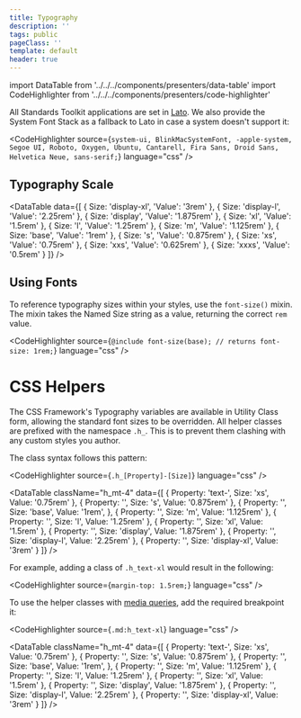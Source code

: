 ```yaml
---
title: Typography
description: ''
tags: public
pageClass: ''
template: default
header: true
---
```


import DataTable from '../../../components/presenters/data-table'
import CodeHighlighter from '../../../components/presenters/code-highlighter'

All Standards Toolkit applications are set in [Lato](http://www.latofonts.com/). We also provide the System Font Stack as a fallback to Lato in case a system doesn't support it:

<CodeHighlighter 
source={`system-ui,
BlinkMacSystemFont,
-apple-system,
Segoe UI,
Roboto,
Oxygen,
Ubuntu,
Cantarell,
Fira Sans,
Droid Sans,
Helvetica Neue,
sans-serif;`} language="css"
/>

## Typography Scale


<DataTable data={[
  {
    Size: 'display-xl',
    'Value': '3rem'
  },
  {
    Size: 'display-l',
    'Value': '2.25rem'
  },
  {
    Size: 'display',
    'Value': '1.875rem'
  },
  {
    Size: 'xl',
    'Value': '1.5rem'
  },
  {
    Size: 'l',
    'Value': '1.25rem'
  },
  {
    Size: 'm',
    'Value': '1.125rem'
  },
  {
    Size: 'base',
    'Value': '1rem'
  },
  {
    Size: 's',
    'Value': '0.875rem'
  },
  {
    Size: 'xs',
    'Value': '0.75rem'
  },
  {
    Size: 'xxs',
    'Value': '0.625rem'
  },
  {
    Size: 'xxxs',
    'Value': '0.5rem'
  }
]} />

## Using Fonts

To reference typography sizes within your styles, use the `font-size()` mixin. The mixin takes the Named Size string as a value, returning the correct `rem` value.


<CodeHighlighter 
source={`@include font-size(base);
// returns
font-size: 1rem;`} language="css"
/>


# CSS Helpers
The CSS Framework's Typography variables are available in Utility Class form, allowing the standard font sizes to be overridden. All helper classes are prefixed with the namespace `.h_`. This is to prevent them clashing with any custom styles you author.

The class syntax follows this pattern:

<CodeHighlighter 
source={`.h_[Property]-[Size]`} language="css"
/>

<DataTable className="h_mt-4" data={[
  {
    Property: 'text-',
    Size: 'xs',
    Value: '0.75rem'
  },
  {
    Property: '',
    Size: 's',
    Value: '0.875rem'
  },
  {
    Property: '',
    Size: 'base',
    Value: '1rem',
  },
  {
    Property: '',
    Size: 'm',
    Value: '1.125rem'
  },
  {
    Property: '',
    Size: 'l',
    Value: '1.25rem'
  },
  {
    Property: '',
    Size: 'xl',
    Value: '1.5rem'
  },
  {
    Property: '',
    Size: 'display',
    Value: '1.875rem'
  },
  {
    Property: '',
    Size: 'display-l',
    Value: '2.25rem'
  },
  {
    Property: '',
    Size: 'display-xl',
    Value: '3rem'
  }
]} />

For example, adding a class of `.h_text-xl` would result in the following:

<CodeHighlighter 
source={`margin-top: 1.5rem;`} language="css"
/>

To use the helper classes with [media queries](/styles/breakpoints), add the required breakpoint it:

<CodeHighlighter 
source={`.md:h_text-xl`} language="css"
/>


<DataTable className="h_mt-4" data={[
  {
    Property: 'text-',
    Size: 'xs',
    Value: '0.75rem'
  },
  {
    Property: '',
    Size: 's',
    Value: '0.875rem'
  },
  {
    Property: '',
    Size: 'base',
    Value: '1rem',
  },
  {
    Property: '',
    Size: 'm',
    Value: '1.125rem'
  },
  {
    Property: '',
    Size: 'l',
    Value: '1.25rem'
  },
  {
    Property: '',
    Size: 'xl',
    Value: '1.5rem'
  },
  {
    Property: '',
    Size: 'display',
    Value: '1.875rem'
  },
  {
    Property: '',
    Size: 'display-l',
    Value: '2.25rem'
  },
  {
    Property: '',
    Size: 'display-xl',
    Value: '3rem'
  }
]} />
